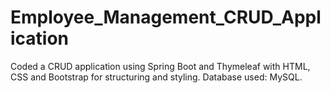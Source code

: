 # Employee_Management_CRUD_Application
Coded a CRUD application using Spring Boot and Thymeleaf with HTML, CSS and Bootstrap
for structuring and styling.
Database used: MySQL.
